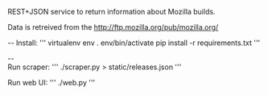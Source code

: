 REST+JSON service to return information about Mozilla builds.

Data is retreived from the http://ftp.mozilla.org/pub/mozilla.org/

--
Install:
'''
 virtualenv env
 . env/bin/activate
 pip install -r requirements.txt
'''

--  
Run scraper:
'''
 ./scraper.py > static/releases.json
'''

Run web UI:
'''
 ./web.py
'''
